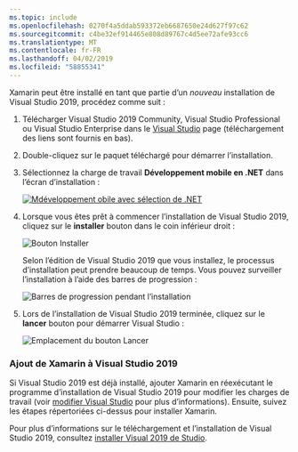 ```yaml
---
ms.topic: include
ms.openlocfilehash: 0270f4a5ddab593372eb6687650e24d627f97c62
ms.sourcegitcommit: c4be32ef914465e808d89767c4d5ee72afe93cc6
ms.translationtype: MT
ms.contentlocale: fr-FR
ms.lasthandoff: 04/02/2019
ms.locfileid: "58855341"
---
```

Xamarin peut être installé en tant que partie d’un _nouveau_ installation de Visual Studio 2019, procédez comme suit :

1. Télécharger Visual Studio 2019 Community, Visual Studio Professional ou Visual Studio Enterprise dans le [Visual Studio](https://visualstudio.microsoft.com/vs/) page (téléchargement des liens sont fournis en bas).

2. Double-cliquez sur le paquet téléchargé pour démarrer l’installation.

3. Sélectionnez la charge de travail **Développement mobile en .NET** dans l’écran d’installation :

    [![Mdéveloppement obile avec sélection de .NET](~/get-started/installation/windows-images/vs2019-mobile-dev-workload-sml.png)](~/get-started/installation/windows-images/vs2019-mobile-dev-workload.png#lightbox)

4. Lorsque vous êtes prêt à commencer l’installation de Visual Studio 2019, cliquez sur le **installer** bouton dans le coin inférieur droit :

    ![Bouton Installer](~/get-started/installation/windows-images/vs2019-click-install.png)

   Selon l’édition de Visual Studio 2019 que vous installez, le processus d’installation peut prendre beaucoup de temps. Vous pouvez surveiller l’installation à l’aide des barres de progression :

    ![Barres de progression pendant l’installation](~/get-started/installation/windows-images/vs2019-progress-bars.png)

5. Lors de l’installation de Visual Studio 2019 terminée, cliquez sur le **lancer** bouton pour démarrer Visual Studio :

    ![Emplacement du bouton Lancer](~/get-started/installation/windows-images/vs2019-launch.png)

<a name="vs2019" />

### <a name="adding-xamarin-to-visual-studio-2019"></a>Ajout de Xamarin à Visual Studio 2019

Si Visual Studio 2019 est déjà installé, ajouter Xamarin en réexécutant le programme d’installation de Visual Studio 2019 pour modifier les charges de travail (voir [modifier Visual Studio](https://docs.microsoft.com/visualstudio/install/modify-visual-studio) pour plus d’informations). Ensuite, suivez les étapes répertoriées ci-dessus pour installer Xamarin.

Pour plus d’informations sur le téléchargement et l’installation de Visual Studio 2019, consultez [installer Visual 2019 de Studio](https://docs.microsoft.com/visualstudio/install/install-visual-studio).